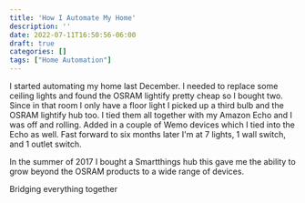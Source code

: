```yaml
---
title: 'How I Automate My Home'
description: ''
date: 2022-07-11T16:50:56-06:00
draft: true
categories: []
tags: ["Home Automation"]
---
```



I started automating my home last December. I needed to replace some ceiling lights and found the OSRAM lightify pretty cheap so I bought two. Since in that room I only have a floor light I picked up a third bulb and the OSRAM lightify hub too. I tied them all together with my Amazon Echo and I was off and rolling. Added in a couple of Wemo devices which I tied into the Echo as well.  Fast forward to six months later  I'm at 7 lights, 1 wall switch, and 1 outlet switch.

In the summer of 2017 I bought a Smartthings hub this gave me the ability to grow beyond the OSRAM products to a wide range of devices.

Bridging everything together